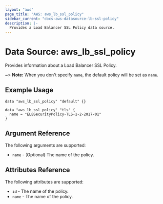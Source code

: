 ```yaml
---
layout: "aws"
page_title: "AWS: aws_lb_ssl_policy"
sidebar_current: "docs-aws-datasource-lb-ssl-policy"
description: |-
  Provides a Load Balancer SSL Policy data source.
---
```


# Data Source: aws_lb_ssl_policy

Provides information about a Load Balancer SSL Policy.

~> **Note:** When you don't specify `name`, the default policy will be set as `name`.

## Example Usage

```hcl
data "aws_lb_ssl_policy" "default" {}

data "aws_lb_ssl_policy" "tls" {
  name = "ELBSecurityPolicy-TLS-1-2-2017-01"
}
```

## Argument Reference

The following arguments are supported:

* `name` - (Optional) The name of the policy.

## Attributes Reference

The following attributes are supported:

* `id` - The name of the policy.
* `name` - The name of the policy.
